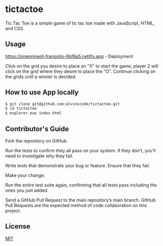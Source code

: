 # tictactoe

Tic Tac Toe is a simple game of tic tac toe made with JavaScript, HTML, and CSS.

## Usage

https://preeminent-frangollo-6bf6a5.netlify.app - Deployment

Click on the grid you desire to place an "X" to start the game, player 2 will click on the grid where they desire to place the "O".
Continue clicking on the grids until a winner is decided.

## How to use App locally

```bash
$ git clone git@github.com:alvinscode/tictactoe.git
$ cd tictactoe
$ explorer.exe index.html
```

## Contributor's Guide

Fork the repository on GitHub.

Run the tests to confirm they all pass on your system. If they don’t, you’ll need to investigate why they fail.

Write tests that demonstrate your bug or feature. Ensure that they fail.

Make your change.

Run the entire test suite again, confirming that all tests pass including the ones you just added.

Send a GitHub Pull Request to the main repository’s main branch. GitHub Pull Requests are the expected method of code collaboration on this project.

## License

[MIT](https://choosealicense.com/licenses/mit/)